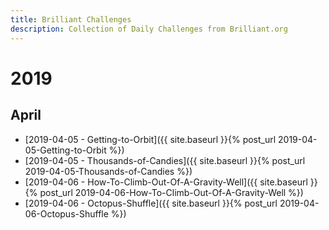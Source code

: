 ```yaml
---
title: Brilliant Challenges
description: Collection of Daily Challenges from Brilliant.org
---
```


# 2019

## April

* [2019-04-05 - Getting-to-Orbit]({{ site.baseurl }}{% post_url 2019-04-05-Getting-to-Orbit %})
* [2019-04-05 - Thousands-of-Candies]({{ site.baseurl }}{% post_url 2019-04-05-Thousands-of-Candies %})
* [2019-04-06 - How-To-Climb-Out-Of-A-Gravity-Well]({{ site.baseurl }}{% post_url 2019-04-06-How-To-Climb-Out-Of-A-Gravity-Well %})
* [2019-04-06 - Octopus-Shuffle]({{ site.baseurl }}{% post_url 2019-04-06-Octopus-Shuffle %})
